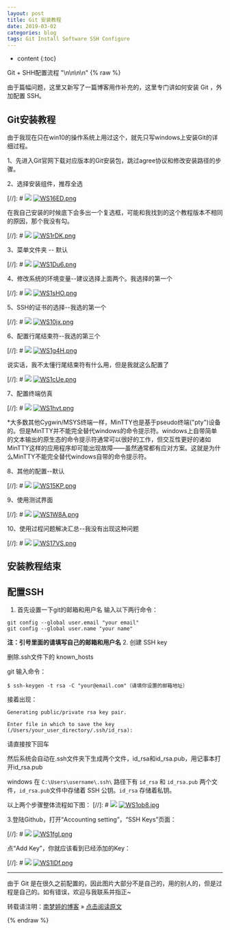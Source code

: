 ```yaml
---
layout: post
title: Git 安装教程
date: 2019-03-02
categories: blog
tags: Git Install Software SSH Configure
---
```


* content
{:toc}

Git + SHH配置流程
"\n\n\n\n"
{% raw %}

由于篇幅问题，这里又新写了一篇博客用作补充的，这里专门讲如何安装 Git ，外加配置 SSH。

## Git安装教程

由于我现在只在win10的操作系统上用过这个，就先只写windows上安装Git的详细过程。

1、先进入Git官网下载对应版本的Git安装包，跳过agree协议和修改安装路径的步骤。

2、选择安装组件，推荐全选

[//]: # ![](/images/posts/Git_install/01.png)
[![WS16ED.png](https://z3.ax1x.com/2021/07/10/WS16ED.png)](https://imgtu.com/i/WS16ED)

在我自己安装的时候底下会多出一个复选框，可能和我找到的这个教程版本不相同的原因，那个我没有勾。

[//]: # ![](/images/posts/Git_install/02.png)
[![WS1rDK.png](https://z3.ax1x.com/2021/07/10/WS1rDK.png)](https://imgtu.com/i/WS1rDK)

3、菜单文件夹 -- 默认

[//]: # ![](/images/posts/Git_install/03.png)
[![WS1Du6.png](https://z3.ax1x.com/2021/07/10/WS1Du6.png)](https://imgtu.com/i/WS1Du6)

4、修改系统的环境变量--建议选择上面两个。我选择的第一个

[//]: # ![](/images/posts/Git_install/04.png)
[![WS1sHO.png](https://z3.ax1x.com/2021/07/10/WS1sHO.png)](https://imgtu.com/i/WS1sHO)

5、SSH的证书的选择--我选的第一个

[//]: # ![](/images/posts/Git_install/05.png)
[![WS10jx.png](https://z3.ax1x.com/2021/07/10/WS10jx.png)](https://imgtu.com/i/WS10jx)

6、配置行尾结束符--我选的第三个

[//]: # ![](/images/posts/Git_install/06.png)
[![WS1g4H.png](https://z3.ax1x.com/2021/07/10/WS1g4H.png)](https://imgtu.com/i/WS1g4H)

说实话，我不太懂行尾结束符有什么用，但是我就这么配置了

[//]: # ![](/images/posts/Git_install/07.png)
[![WS1cUe.png](https://z3.ax1x.com/2021/07/10/WS1cUe.png)](https://imgtu.com/i/WS1cUe)

7、配置终端仿真

[//]: # ![](/images/posts/Git_install/08.png)
[![WS1hvt.png](https://z3.ax1x.com/2021/07/10/WS1hvt.png)](https://imgtu.com/i/WS1hvt)

*大多数其他Cygwin/MSYS终端一样，MinTTY也是基于pseudo终端("pty")设备的。但是MinTTY并不能完全替代windows的命令提示符。windows上自带简单的文本输出的原生态的命令提示符通常可以很好的工作，但交互性更好的诸如MinTTY这样的应用程序却可能出现故障——虽然通常都有应对方案。这就是为什么MinTTY不能完全替代windows自带的命令提示符。

8、其他的配置--默认

[//]: # ![](/images/posts/Git_install/09.png)
[![WS15KP.png](https://z3.ax1x.com/2021/07/10/WS15KP.png)](https://imgtu.com/i/WS15KP)

9、使用测试界面

[//]: # ![](/images/posts/Git_install/10.png)
[![WS1W8A.png](https://z3.ax1x.com/2021/07/10/WS1W8A.png)](https://imgtu.com/i/WS1W8A)

10、使用过程问题解决汇总--我没有出现这种问题

[//]: # ![](/images/posts/Git_install/11.png)
[![WS17VS.png](https://z3.ax1x.com/2021/07/10/WS17VS.png)](https://imgtu.com/i/WS17VS)

安装教程结束
------


## 配置SSH

1. 首先设置一下git的邮箱和用户名
输入以下两行命令：
```
git config --global user.email "your email"
git config --global user.name "your name"
```
**注：引号里面的请填写自己的邮箱和用户名**
2. 创建 SSH key

删除.ssh文件下的 known_hosts

git 输入命令：
```
$ ssh-keygen -t rsa -C "your@email.com"（请填你设置的邮箱地址）
```

接着出现：
```
Generating public/private rsa key pair.

Enter file in which to save the key (/Users/your_user_directory/.ssh/id_rsa):
```
请直接按下回车

然后系统会自动在.ssh文件夹下生成两个文件，id_rsa和id_rsa.pub，用记事本打开id_rsa.pub

windows 在 `C:\Users\username\.ssh\`  路径下有 `id_rsa` 和 `id_rsa.pub` 两个文件，`id_rsa.pub`文件中存储着 SSH 公钥。`id_rsa` 存储着私钥。

以上两个步骤整体流程如下图：
[//]: # ![](/images/posts/Git_install/14.jpg)
[![WS1ob8.jpg](https://z3.ax1x.com/2021/07/10/WS1ob8.jpg)](https://imgtu.com/i/WS1ob8)

3.登陆Github，打开“Accounting setting”，“SSH Keys”页面：

[//]: # ![](/images/posts/Git_install/12.png)
[![WS1fgI.png](https://z3.ax1x.com/2021/07/10/WS1fgI.png)](https://imgtu.com/i/WS1fgI)

点“Add Key”，你就应该看到已经添加的Key：

[//]: # ![](/images/posts/Git_install/13.png)
[![WS1IDf.png](https://z3.ax1x.com/2021/07/10/WS1IDf.png)](https://imgtu.com/i/WS1IDf)

------
由于 Git 是在很久之前配置的，因此图片大部分不是自己的，用的别人的，但是过程是自己的。如有错误，欢迎与我联系并指正~

转载请注明：[南梦婷的博客](https://norah2.github.io) » [点击阅读原文](https://norah2.github.io/2019/02/blog_github/) 

{% endraw %}